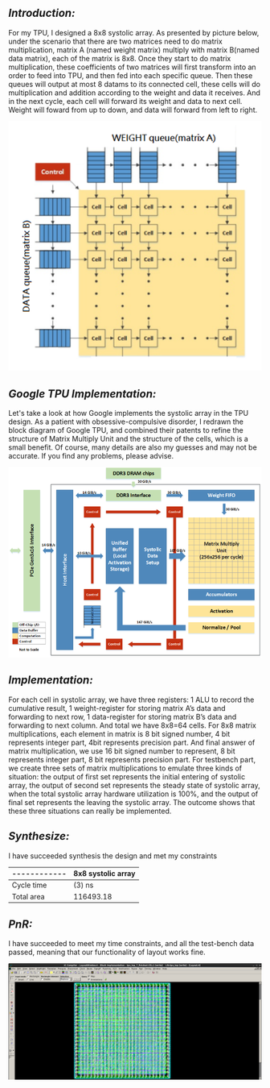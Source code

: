 ## *Introduction:* 
For my TPU, I designed a 8x8 systolic array. As presented by picture below, under the scenario that there are two matrices need to do matrix multiplication, matrix A (named weight matrix) multiply with matrix B(named data matrix), each of the matrix is 8x8. Once they start to do matrix multiplication, these coefficients of two matrices will first transform into an order to feed into TPU, and then fed into each specific queue. Then these queues will output at most 8 datams to its connected cell, these cells will do multiplication and addition according to the weight and data it receives. And in the next cycle, each cell will forward its weight and data to next cell. Weight will foward from up to down, and data will forward from left to right.

  
   <img src= "https://github.com/Casear98/Systolic-array-implementation-in-RTL-for-tpu/blob/main/Pics/arch%20of%20Sys.png">
 
## *Google TPU Implementation:*

Let's take a look at how Google implements the systolic array in the TPU design. As a patient with obsessive-compulsive disorder, I redrawn the block diagram of Google TPU, and combined their patents to refine the structure of Matrix Multiply Unit and the structure of the cells, which is a small benefit. Of course, many details are also my guesses and may not be accurate. If you find any problems, please advise.

<img src= "https://github.com/Casear98/Systolic-array-implementation-in-RTL-for-tpu/blob/main/Pics/Arch.png">

## *Implementation:*

For each cell in systolic array, we have three registers: 1 ALU to record the cumulative result, 1 weight-register for storing matrix A’s data and forwarding to next row, 1 data-register for storing matrix B’s data and forwarding to next column. And total we have 8x8=64 cells. For 8x8 matrix multiplications, each element in matrix is 8 bit signed number, 4 bit represents integer part, 4bit represents precision part. And final answer of matrix multiplication, we use 16 bit signed number to represent, 8 bit represents integer part, 8 bit represents precision part. For testbench part, we create three sets of matrix multiplications to emulate three kinds of situation: the output of first set represents the initial entering of systolic array, the output of second set represents the steady state of systolic array, when the total systolic array hardware utilization is 100%, and the output of final set represents the leaving the systolic array. The outcome shows that these three situations can really be implemented.

## *Synthesize:*

I have succeeded synthesis the design and met  my constraints

------------  | 8x8 systolic array
----------- | -------------
Cycle time  | (3) ns
Total area  | 116493.18 

## *PnR:*

I have succeeded to meet my time constraints, and all the test-bench data passed, meaning that our functionality of layout works fine.

<img src= "https://github.com/Casear98/Systolic-array-implementation-in-RTL-for-TPU/blob/main/Pics/Capture.PNG">
